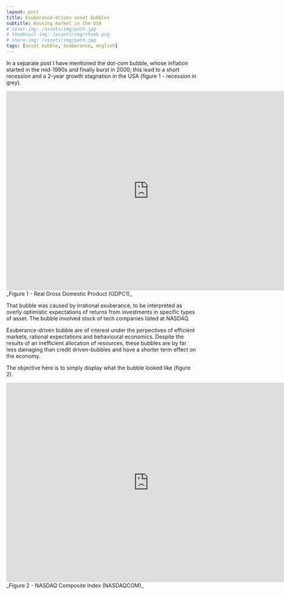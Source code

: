 ```yaml
---
layout: post
title: Exuberance-driven asset bubbles 
subtitle: Housing market in the USA
# cover-img: /assets/img/path.jpg
# thumbnail-img: /assets/img/thumb.png
# share-img: /assets/img/path.jpg
tags: [asset bubble, exuberance, english]
---
```


In a separate post I have mentioned the dot-com bubble, whose inflation started in the mid-1990s and finally burst in 2000; this lead to a short recession and a 2-year growth stagnation in the USA (figure 1 - recession in grey).

<iframe src="https://fred.stlouisfed.org/graph/graph-landing.php?g=CW0R&width=750&height=475" scrolling="no" frameborder="0" style="overflow:hidden; width:750px; height:525px;" allowTransparency="true" loading="lazy"></iframe>
_Figure 1 - Real Gross Domestic Product (GDPC1)_


That bubble was caused by irrational exuberance, to be interpreted as overly optimistic expectations of returns from investments in specific types of asset. The bubble involved stock of tech companies listed at NASDAQ.

Exuberance-driven bubble are of interest under the perpectives of efficient markets, rational expectations and behavioural economics. Despite the results of an inefficient allocation of resources, these bubbles are by far less damaging than credit driven-bubbles and have a shorter term effect on the economy.

The objective here is to simply display what the bubble looked like (figure 2).

<iframe src="https://fred.stlouisfed.org/graph/graph-landing.php?g=CW1H&width=750&height=475" scrolling="no" frameborder="0" style="overflow:hidden; width:750px; height:525px;" allowTransparency="true" loading="lazy"></iframe>
_Figure 2 - NASDAQ Composite Index (NASDAQCOM)_
